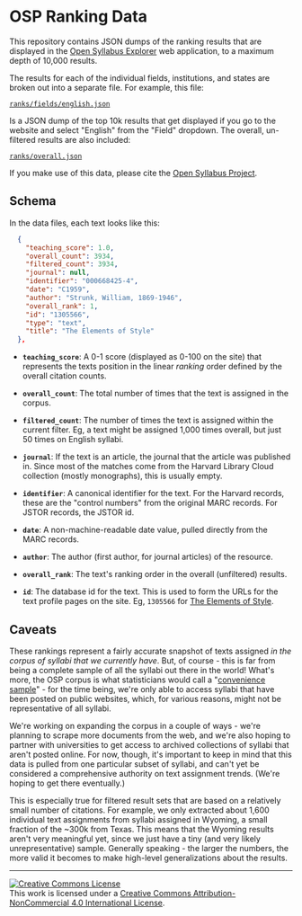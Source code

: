 
# OSP Ranking Data

This repository contains JSON dumps of the ranking results that are displayed in the [Open Syllabus Explorer](http://explorer.opensyllabusproject.org/) web application, to a maximum depth of 10,000 results.

The results for each of the individual fields, institutions, and states are broken out into a separate file. For example, this file:

[`ranks/fields/english.json`](https://github.com/davidmcclure/osp-ranking-data/blob/master/ranks/fields/english.json)

Is a JSON dump of the top 10k results that get displayed if you go to the website and select "English" from the "Field" dropdown. The overall, un-filtered results are also included:

[`ranks/overall.json`](https://github.com/davidmcclure/osp-ranking-data/blob/master/ranks/overall.json)

If you make use of this data, please cite the [Open Syllabus Project](http://opensyllabusproject.org).

## Schema

In the data files, each text looks like this:

```json
  {
    "teaching_score": 1.0,
    "overall_count": 3934,
    "filtered_count": 3934,
    "journal": null,
    "identifier": "000668425-4",
    "date": "C1959",
    "author": "Strunk, William, 1869-1946",
    "overall_rank": 1,
    "id": "1305566",
    "type": "text",
    "title": "The Elements of Style"
  },
```

- **`teaching_score`**: A 0-1 score (displayed as 0-100 on the site) that represents the texts position in the linear _ranking_ order defined by the overall citation counts.

- **`overall_count`**: The total number of times that the text is assigned in the corpus.

- **`filtered_count`**: The number of times the text is assigned within the current filter. Eg, a text might be assigned 1,000 times overall, but just 50 times on English syllabi.

- **`journal`**: If the text is an article, the journal that the article was published in. Since most of the matches come from the Harvard Library Cloud collection (mostly monographs), this is usually empty.

- **`identifier`**: A canonical identifier for the text. For the Harvard records, these are the "control numbers" from the original MARC records. For JSTOR records, the JSTOR id.

- **`date`**: A non-machine-readable date value, pulled directly from the MARC records.

- **`author`**: The author (first author, for journal articles) of the resource.

- **`overall_rank`**: The text's ranking order in the overall (unfiltered) results.

- **`id`**: The database id for the text. This is used to form the URLs for the text profile pages on the site. Eg, `1305566` for [The Elements of Style](http://explorer.opensyllabusproject.org/text/1305566).

## Caveats

These rankings represent a fairly accurate snapshot of texts assigned _in the corpus of syllabi that we currently have_. But, of course - this is far from being a complete sample of all the syllabi out there in the world! What's more, the OSP corpus is what statisticians would call a "[convenience sample](https://en.wikipedia.org/wiki/Accidental_sampling)" - for the time being, we're only able to access syllabi that have been posted on public websites, which, for various reasons, might not be representative of all syllabi.

We're working on expanding the corpus in a couple of ways - we're planning to scrape more documents from the web, and we're also hoping to partner with universities to get access to archived collections of syllabi that aren't posted online. For now, though, it's important to keep in mind that this data is pulled from one particular subset of syllabi, and can't yet be considered a comprehensive authority on text assignment trends. (We're hoping to get there eventually.)

This is especially true for filtered result sets that are based on a relatively small number of citations. For example, we only extracted about 1,600 individual text assignments from syllabi assigned in Wyoming, a small fraction of the ~300k from Texas. This means that the Wyoming results aren't very meaningful yet, since we just have a tiny (and very likely unrepresentative) sample. Generally speaking - the larger the numbers, the more valid it becomes to make high-level generalizations about the results.

---

<a rel="license" href="http://creativecommons.org/licenses/by-nc/4.0/"><img alt="Creative Commons License" style="border-width:0" src="https://i.creativecommons.org/l/by-nc/4.0/88x31.png" /></a><br />This work is licensed under a <a rel="license" href="http://creativecommons.org/licenses/by-nc/4.0/">Creative Commons Attribution-NonCommercial 4.0 International License</a>.
